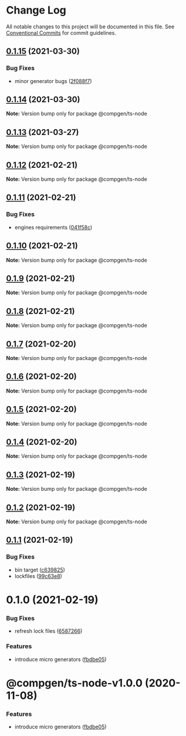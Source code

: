 # Change Log

All notable changes to this project will be documented in this file.
See [Conventional Commits](https://conventionalcommits.org) for commit guidelines.

## [0.1.15](https://github.com/developer239/compgen/compare/@compgen/ts-node@0.1.14...@compgen/ts-node@0.1.15) (2021-03-30)


### Bug Fixes

* minor generator bugs ([2f088f7](https://github.com/developer239/compgen/commit/2f088f73a3d093e44128a82b520d8032d1ed8c6e))





## [0.1.14](https://github.com/developer239/compgen/compare/@compgen/ts-node@0.1.13...@compgen/ts-node@0.1.14) (2021-03-30)

**Note:** Version bump only for package @compgen/ts-node





## [0.1.13](https://github.com/developer239/compgen/compare/@compgen/ts-node@0.1.12...@compgen/ts-node@0.1.13) (2021-03-27)

**Note:** Version bump only for package @compgen/ts-node





## [0.1.12](https://github.com/developer239/compgen/compare/@compgen/ts-node@0.1.11...@compgen/ts-node@0.1.12) (2021-02-21)

**Note:** Version bump only for package @compgen/ts-node





## [0.1.11](https://github.com/developer239/compgen/compare/@compgen/ts-node@0.1.10...@compgen/ts-node@0.1.11) (2021-02-21)


### Bug Fixes

* engines requirements ([041f58c](https://github.com/developer239/compgen/commit/041f58cffca7b9db89515ed7e2d77535750cedd6))





## [0.1.10](https://github.com/developer239/compgen/compare/@compgen/ts-node@0.1.9...@compgen/ts-node@0.1.10) (2021-02-21)

**Note:** Version bump only for package @compgen/ts-node





## [0.1.9](https://github.com/developer239/compgen/compare/@compgen/ts-node@0.1.8...@compgen/ts-node@0.1.9) (2021-02-21)

**Note:** Version bump only for package @compgen/ts-node





## [0.1.8](https://github.com/developer239/compgen/compare/@compgen/ts-node@0.1.7...@compgen/ts-node@0.1.8) (2021-02-21)

**Note:** Version bump only for package @compgen/ts-node





## [0.1.7](https://github.com/developer239/compgen/compare/@compgen/ts-node@0.1.6...@compgen/ts-node@0.1.7) (2021-02-20)

**Note:** Version bump only for package @compgen/ts-node





## [0.1.6](https://github.com/developer239/compgen/compare/@compgen/ts-node@0.1.5...@compgen/ts-node@0.1.6) (2021-02-20)

**Note:** Version bump only for package @compgen/ts-node





## [0.1.5](https://github.com/developer239/compgen/compare/@compgen/ts-node@0.1.4...@compgen/ts-node@0.1.5) (2021-02-20)

**Note:** Version bump only for package @compgen/ts-node





## [0.1.4](https://github.com/developer239/compgen/compare/@compgen/ts-node@0.1.3...@compgen/ts-node@0.1.4) (2021-02-20)

**Note:** Version bump only for package @compgen/ts-node





## [0.1.3](https://github.com/developer239/compgen/compare/@compgen/ts-node@0.1.2...@compgen/ts-node@0.1.3) (2021-02-19)

**Note:** Version bump only for package @compgen/ts-node





## [0.1.2](https://github.com/developer239/compgen/compare/@compgen/ts-node@0.1.1...@compgen/ts-node@0.1.2) (2021-02-19)

**Note:** Version bump only for package @compgen/ts-node





## [0.1.1](https://github.com/developer239/compgen/compare/@compgen/ts-node@0.1.0...@compgen/ts-node@0.1.1) (2021-02-19)


### Bug Fixes

* bin target ([c639825](https://github.com/developer239/compgen/commit/c639825f9c5c430880d33deeb648c9a087102fae))
* lockfiles ([99c63e8](https://github.com/developer239/compgen/commit/99c63e8f7192b2a8262f74e6f0fbd6943ebc1eb4))





# 0.1.0 (2021-02-19)


### Bug Fixes

* refresh lock files ([6587266](https://github.com/developer239/compgen/commit/658726677f8e29849ac47411a84a5569008fa3e0))


### Features

* introduce micro generators ([fbdbe05](https://github.com/developer239/compgen/commit/fbdbe0523b9f3187c4f8d08248eeb8a679650afd))





# @compgen/ts-node-v1.0.0 (2020-11-08)


### Features

* introduce micro generators ([fbdbe05](https://github.com/developer239/compgen/commit/fbdbe0523b9f3187c4f8d08248eeb8a679650afd))
